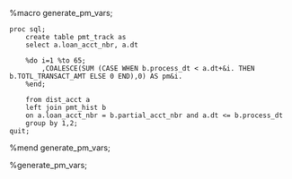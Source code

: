 %macro generate_pm_vars;

    proc sql;
        create table pmt_track as 
        select a.loan_acct_nbr, a.dt
        
        %do i=1 %to 65;
            ,COALESCE(SUM (CASE WHEN b.process_dt < a.dt+&i. THEN b.TOTL_TRANSACT_AMT ELSE 0 END),0) AS pm&i.
        %end;
        
        from dist_acct a
        left join pmt_hist b 
        on a.loan_acct_nbr = b.partial_acct_nbr and a.dt <= b.process_dt 
        group by 1,2;
    quit;

%mend generate_pm_vars;

%generate_pm_vars;
